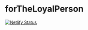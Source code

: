# forTheLoyalPerson
[![Netlify Status](https://api.netlify.com/api/v1/badges/1fad067b-e146-4657-9787-45d456e34300/deploy-status)](https://app.netlify.com/sites/fort-theloyal-person/deploys)

